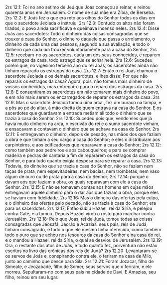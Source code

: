 2rs 12.1: Foi no ano sétimo de Jeú que Joás começou a reinar, e reinou quarenta anos em Jerusalém. O nome de sua mãe era Zíbia, de Berseba.
2rs 12.2: E Joás fez o que era reto aos olhos do Senhor todos os dias em que o sacerdote Jeoiada o instruiu.
2rs 12.3: Contudo os altos não foram tirados; o povo ainda sacrificava e queimava incenso neles.
2rs 12.4: Disse Joás aos sacerdotes: Todo o dinheiro das coisas consagradas que se trouxer à casa do Senhor, o dinheiro daquele que passa o arrolamento, o dinheiro de cada uma das pessoas, segundo a sua avaliação, e todo o dinheiro que cada um trouxer voluntariamente para a casa do Senhor,
2rs 12.5: recebam-no os sacerdotes, cada um dos seus conhecidos, e reparem os estragos da casa, todo estrago que se achar nela.
2rs 12.6: Sucedeu porém que, no vigésimo terceiro ano do rei Joás, os sacerdotes ainda não tinham reparado os estragos da casa.
2rs 12.7: Então o rei Joás chamou o sacerdote Jeoiada e os demais sacerdotes, e lhes disse: Por que não reparais os estragos da casa? Agora, pois, não tomeis mais dinheiro de vossos conhecidos, mas entregai-o para o reparo dos estragos da casa.
2rs 12.8: E consentiram os sacerdotes em não tomarem mais dinheiro do povo, e em não mais serem os encarregados de reparar os estragos da casa.
2rs 12.9: Mas o sacerdote Jeoiada tomou uma arca , fez um buraco na tampa, e a pôs ao pé do altar, à mão direita de quem entrava na casa do Senhor. E os sacerdotes que guardavam a entrada metiam ali todo o dinheiro que se trazia à casa do Senhor.
2rs 12.10: Sucedeu pois que, vendo eles que já havia muito dinheiro na arca, o escrivão do rei e o sumo sacerdote vinham, e ensacavam e contavam o dinheiro que se achava na casa do Senhor.
2rs 12.11: E entregavam o dinheiro, depois de pesado, nas mãos dos que faziam a obra e que tinham a seu cargo a casa do Senhor; e eles o distribuíam aos carpinteiros, e aos edificadores que reparavam a casa do Senhor;
2rs 12.12: como também aos pedreiros e aos cabouqueiros; e para se comprar madeira e pedras de cantaria a fim de repararem os estragos da casa do Senhor, e para tudo quanto exigia despesa para se reparar a casa.
2rs 12.13: Todavia, do dinheiro que se trazia à casa do Senhor, não se faziam nem taças de prata, nem espevitadeiras, nem bacias, nem trombetas, nem vaso algum de ouro ou de prata para a casa do Senhor;
2rs 12.14: porque o davam aos que faziam a obra, os quais reparavam com ele a casa do Senhor.
2rs 12.15: E não se tomavam contas aos homens em cujas mãos entregavam aquele dinheiro para o dar aos que faziam a obra, porque eles se haviam com fidelidade.
2rs 12.16: Mas o dinheiro das ofertas pela culpa, e o dinheiro das ofertas pelo pecado, não se trazia à casa do Senhor; era para os sacerdotes.
2rs 12.17: Então subiu Hazael, rei da Síria, e pelejou contra Gate, e a tomou. Depois Hazael virou o rosto para marchar contra Jerusalém.
2rs 12.18: Pelo que Joás, rei de Judá, tomou todas as coisas consagradas que Jeosafá, Jeorão e Acazias, seus pais, reis de Judá, tinham consagrado, e tudo o que ele mesmo tinha oferecido, como também todo o ouro que se achou nos tesouros da casa do Senhor e na casa do rei, e o mandou a Hazael, rei da Síria, o qual se desviou de Jerusalém.
2rs 12.19: Ora, o restante dos atos de Joás, e tudo quanto fez, porventura não estão escritos no livro das crônicas dos reis de Judá?
2rs 12.20: Levantaram-se os servos de Joás e, conspirando contra ele, o feriram na casa de Milo, junto ao caminho que desce para Sila.
2rs 12.21: Foram Jozacar, filho de Simeate, e Jeozabade, filho de Somer, seus servos que o feriram, e ele morreu. Sepultaram-no com seus pais na cidade de Davi. E Amazias, seu filho, reinou em seu lugar.
